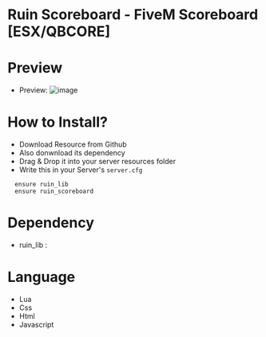 # Ruin Scoreboard - FiveM Scoreboard [ESX/QBCORE]

# Preview
- Preview: 
![image](https://github.com/ruinpvtltd/ruin_scoreboard/assets/135980915/43092b1d-18b7-4034-b04f-b1dad7d702a1)

# How to Install?
- Download Resource from Github
- Also donwnload its dependency
- Drag & Drop it into your server resources folder
- Write this in your Server's `server.cfg`
```
  ensure ruin_lib
  ensure ruin_scoreboard
```


  # Dependency
  - ruin_lib :

  # Language
  - Lua
  - Css
  - Html
  - Javascript
 
